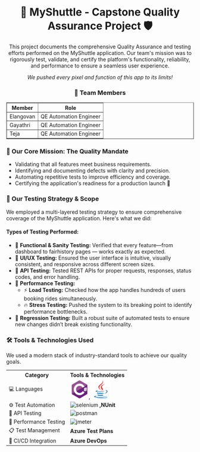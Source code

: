 <h1 align="center">🚌 MyShuttle - Capstone Quality Assurance Project 🛡️</h1>

<p align="center">
  This project documents the comprehensive Quality Assurance and testing efforts performed on the MyShuttle application. 
  Our team's mission was to rigorously test, validate, and certify the platform's functionality, reliability, and performance 
  to ensure a seamless user experience.
</p>

<p align="center"><i>We pushed every pixel and function of this app to its limits!</i></p>

<h3 align="center">👥 Team Members</h3>

<table align="center" border="1" cellspacing="0" cellpadding="8">
  <tr>
    <th>Member</th>
    <th>Role</th>
  </tr>
  <tr>
    <td>Elangovan</td>
    <td>QE Automation Engineer</td>
  </tr>
  <tr>
    <td>Gayathri</td>
    <td>QE Automation Engineer</td>
  </tr>
  <tr>
    <td>Teja</td>
    <td>QE Automation Engineer</td>
  </tr>
</table>


<h3 align="left">🎯 Our Core Mission: The Quality Mandate</h3>
<ul align="left">
  <li>Validating that all features meet business requirements.</li>
  <li>Identifying and documenting defects with clarity and precision.</li>
  <li>Automating repetitive tests to improve efficiency and coverage.</li>
  <li>Certifying the application's readiness for a production launch 🚀</li>
</ul>

<h3 align="left">🧪 Our Testing Strategy & Scope</h3>
<p align="left">
  We employed a multi-layered testing strategy to ensure comprehensive coverage of the MyShuttle application. Here's what we did:
</p>

<h4 align="left">Types of Testing Performed:</h4>
<ul align="left">
  <li>🔬 <b>Functional & Sanity Testing:</b> Verified that every feature—from dashboard to fairhistory pages — works exactly as expected.</li>
  <li>🎨 <b>UI/UX Testing:</b> Ensured the user interface is intuitive, visually consistent, and responsive across different screen sizes.</li>
  <li>🔌 <b>API Testing:</b> Tested REST APIs for proper requests, responses, status codes, and error handling.</li>
  <li>🚀 <b>Performance Testing:</b>
    <ul>
      <li>⚡ <b>Load Testing:</b> Checked how the app handles hundreds of users booking rides simultaneously.</li>
      <li>🔥 <b>Stress Testing:</b> Pushed the system to its breaking point to identify performance bottlenecks.</li>
    </ul>
  </li>
  <li>🔄 <b>Regression Testing:</b> Built a robust suite of automated tests to ensure new changes didn’t break existing functionality.</li>
</ul>

<h3 align="left">🛠️ Tools & Technologies Used</h3>
<p align="left">
  We used a modern stack of industry-standard tools to achieve our quality goals.
</p>

<table align="center">
  <tr>
    <th>Category</th>
    <th>Tools & Technologies</th>
  </tr>

  <tr>
    <td>💻 Languages</td>
    <td>
        <img src="https://raw.githubusercontent.com/devicons/devicon/master/icons/csharp/csharp-original.svg" alt="csharp" width="50" height="50"/>, 
        <img src="https://raw.githubusercontent.com/devicons/devicon/master/icons/java/java-original.svg" alt="java" width="50" height="50"/>
    </td>
  </tr>

<tr>
  <td>⚙️ Test Automation</td>
  <td>
      <img src="https://raw.githubusercontent.com/detain/svg-logos/780f25886640cef088af994181646db2f6b1a3f8/svg/selenium-logo.svg" alt="selenium" width="50" height="50"/>
    <b>,NUnit</b>
  </td>
</tr>


  <tr>
    <td>🔌 API Testing</td>
    <td>
        <img src="https://www.vectorlogo.zone/logos/getpostman/getpostman-icon.svg" alt="postman" width="50" height="50"/>
    </td>
  </tr>

  <tr>
    <td>🚀 Performance Testing</td>
    <td>
        <img src="https://jmeter.apache.org/images/logo.svg" alt="jmeter" width="80" height="40"/>
    </td>
  </tr>

  <!-- Test Management -->
  <tr>
    <td>📋 Test Management</td>
    <td>
      <b>Azure Test Plans</b>
    </td>
  </tr>

  <!-- CI/CD Integration -->
  <tr>
    <td>🔄 CI/CD Integration</td>
    <td>
      <b>Azure DevOps</b>
    </td>
  </tr>
</table>


